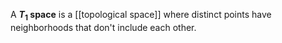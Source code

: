 A **$T_1$ space** is a [[topological space]] where distinct points have neighborhoods that don't include each other.